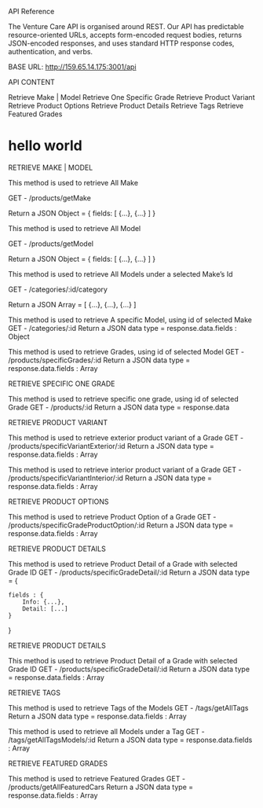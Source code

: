 API Reference

The Venture Care API is organised around REST. Our API has predictable resource-oriented URLs, accepts form-encoded request bodies, returns JSON-encoded responses, and uses standard HTTP response codes, authentication, and verbs.


BASE URL:
http://159.65.14.175:3001/api

API CONTENT

Retrieve Make | Model
Retrieve One Specific Grade
Retrieve Product Variant
Retrieve Product Options
Retrieve Product Details
Retrieve Tags
Retrieve Featured Grades

<h1>hello world</h1>




RETRIEVE MAKE | MODEL

This method is used to retrieve All Make 

GET - /products/getMake

Return a JSON Object = {
    fields: [
        {...},
        {...}
    ]
}



This method is used to retrieve All Model 

GET - /products/getModel

Return a JSON Object = {
    fields: [
        {...},
        {...}
    ]
}


This method is used to retrieve All Models under a selected Make’s Id

GET - /categories/:id/category

Return a JSON Array = [
    {...},
    {...},
    {...}
]







This method is used to retrieve A specific Model, using id of selected Make
GET - /categories/:id
Return a JSON data type = response.data.fields : Object

This method is used to retrieve Grades, using id of selected Model
GET - /products/specificGrades/:id
Return a JSON data type = response.data.fields : Array



RETRIEVE SPECIFIC ONE GRADE

This method is used to retrieve specific one grade, using id of selected Grade
GET - /products/:id
Return a JSON data type = response.data





RETRIEVE PRODUCT VARIANT

This method is used to retrieve exterior product variant of a Grade
GET - /products/specificVariantExterior/:id
Return a JSON data type = response.data.fields : Array

This method is used to retrieve interior product variant of a Grade
GET - /products/specificVariantInterior/:id
Return a JSON data type = response.data.fields : Array


RETRIEVE PRODUCT OPTIONS

This method is used to retrieve Product Option of a Grade
GET - /products/specificGradeProductOption/:id
Return a JSON data type = response.data.fields : Array

RETRIEVE PRODUCT DETAILS

This method is used to retrieve Product Detail of a Grade with selected Grade ID
GET - /products/specificGradeDetail/:id
Return a JSON data type = {

    fields : {
        Info: {...},
        Detail: [...]
    }
}





RETRIEVE PRODUCT DETAILS

This method is used to retrieve Product Detail of a Grade with selected Grade ID
GET - /products/specificGradeDetail/:id
Return a JSON data type = response.data.fields : Array


RETRIEVE TAGS

This method is used to retrieve Tags of the Models
GET - /tags/getAllTags
Return a JSON data type = response.data.fields : Array

This method is used to retrieve all Models under a Tag
GET - /tags/getAllTagsModels/:id
Return a JSON data type = response.data.fields : Array



RETRIEVE FEATURED GRADES

This method is used to retrieve Featured Grades
GET - /products/getAllFeaturedCars
Return a JSON data type = response.data.fields : Array


